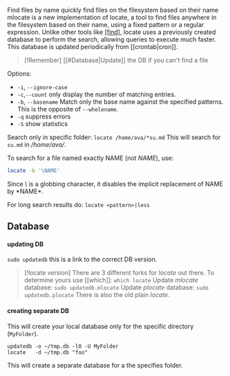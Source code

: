 Find files by name
quickly find files on the filesystem based on their name mlocate is a new implementation of locate, a tool to find files anywhere in the filesystem based on their name, using a fixed pattern or a regular expression. Unlike other tools like [[find]](1), locate uses a previously created database to perform the search, allowing queries to execute much faster. This database is updated periodically from [[crontab|cron]].
>[!Remember]
>[[#Database|Update]] the DB if you can't find a file

Options:
- `-i`, `--ignore-case`
- `-c`,`--count` only display the number of matching entries.
- `-b`, `--basename` Match only the base name against the specified patterns.  This is the opposite of `--wholename`.
- `-q` suppress errors
- `-S` show statistics

Search only in specific folder: `locate /home/ava/*su.md`
	This will search for `su.md` in */home/ava/*.

To search for a file named exactly NAME (not *NAME*), use: 
```sh
locate -b '\NAME'
```
Since *\\* is a globbing character, it disables the implicit replacement of NAME by \*NAME\*.

For long search results do: `locate <pattern>|less`
## Database
#### updating DB
`sudo updatedb` this is a link to the correct DB version.
>[!locate version]
There are 3 different forks for *locate* out there. To determine yours use [[which]]: `which locate`
Update *mlocate* database: `sudo updatedb.mlocate`
Update *plocate* database: `sudo updatedb.plocate`
There is also the old plain *locate*.
#### creating separate DB
This will create your local database only for the specific directory (`MyFolder`).
```
updatedb -o ~/tmp.db -l0 -U MyFolder
locate   -d ~/tmp.db "foo"
```
This will create a separate database for a the specifies folder.
